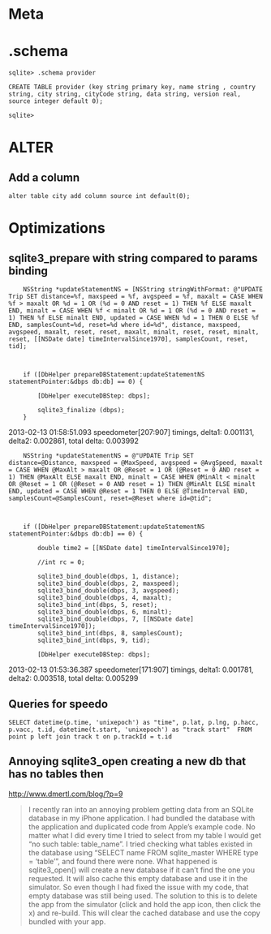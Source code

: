 # Meta #

# .schema #

```
sqlite> .schema provider

CREATE TABLE provider (key string primary key, name string , country string, city string, cityCode string, data string, version real, source integer default 0);

sqlite> 

```

# ALTER #

## Add a column ##

```
alter table city add column source int default(0);
```

# Optimizations #

## sqlite3\_prepare with string compared to params binding ##

```
    NSString *updateStatementNS = [NSString stringWithFormat: @"UPDATE Trip SET distance=%f, maxspeed = %f, avgspeed = %f, maxalt = CASE WHEN %f > maxalt OR %d = 1 OR (%d = 0 AND reset = 1) THEN %f ELSE maxalt END, minalt = CASE WHEN %f < minalt OR %d = 1 OR (%d = 0 AND reset = 1) THEN %f ELSE minalt END, updated = CASE WHEN %d = 1 THEN 0 ELSE %f END, samplesCount=%d, reset=%d where id=%d", distance, maxspeed, avgspeed, maxalt, reset, reset, maxalt, minalt, reset, reset, minalt, reset, [[NSDate date] timeIntervalSince1970], samplesCount, reset, tid];
    
    
    
    if ([DbHelper prepareDBStatement:updateStatementNS statementPointer:&dbps db:db] == 0) {
        
        [DbHelper executeDBStep: dbps];
        
        sqlite3_finalize (dbps);
    }
```

2013-02-13 01:58:51.093 speedometer[207:907] timings, delta1: 0.001131, delta2: 0.002861, total delta: 0.003992

```
    NSString *updateStatementNS = @"UPDATE Trip SET distance=@Distance, maxspeed = @MaxSpeed, avgspeed = @AvgSpeed, maxalt = CASE WHEN @MaxAlt > maxalt OR @Reset = 1 OR (@Reset = 0 AND reset = 1) THEN @MaxAlt ELSE maxalt END, minalt = CASE WHEN @MinAlt < minalt OR @Reset = 1 OR (@Reset = 0 AND reset = 1) THEN @MinAlt ELSE minalt END, updated = CASE WHEN @Reset = 1 THEN 0 ELSE @TimeInterval END, samplesCount=@SamplesCount, reset=@Reset where id=@tid";
    
    
    
    if ([DbHelper prepareDBStatement:updateStatementNS statementPointer:&dbps db:db] == 0) {
        
        double time2 = [[NSDate date] timeIntervalSince1970];
        
        //int rc = 0;
        
        sqlite3_bind_double(dbps, 1, distance);
        sqlite3_bind_double(dbps, 2, maxspeed);
        sqlite3_bind_double(dbps, 3, avgspeed);
        sqlite3_bind_double(dbps, 4, maxalt);
        sqlite3_bind_int(dbps, 5, reset);
        sqlite3_bind_double(dbps, 6, minalt);
        sqlite3_bind_double(dbps, 7, [[NSDate date] timeIntervalSince1970]);
        sqlite3_bind_int(dbps, 8, samplesCount);
        sqlite3_bind_int(dbps, 9, tid);
        
        [DbHelper executeDBStep: dbps];
```

2013-02-13 01:53:36.387 speedometer[171:907] timings, delta1: 0.001781, delta2: 0.003518, total delta: 0.005299

## Queries for speedo ##

```
SELECT datetime(p.time, 'unixepoch') as "time", p.lat, p.lng, p.hacc, p.vacc, t.id, datetime(t.start, 'unixepoch') as "track start"  FROM point p left join track t on p.trackId = t.id
```

## Annoying sqlite3\_open creating a new db that has no tables then ##
http://www.dmertl.com/blog/?p=9
> I recently ran into an annoying problem getting data from an SQLite database in my iPhone application. I had bundled the database with the application and duplicated code from Apple’s example code. No matter what I did every time I tried to select from my table I would get “no such table: table\_name”. I tried checking what tables existed in the database using “SELECT name FROM sqlite\_master WHERE type = ‘table’”, and found there were none.
> What happened is sqlite3\_open() will create a new database if it can’t find the one you requested. It will also cache this empty database and use it in the simulator. So even though I had fixed the issue with my code, that empty database was still being used. The solution to this is to delete the app from the simulator (click and hold the app icon, then click the x) and re-build. This will clear the cached database and use the copy bundled with your app.